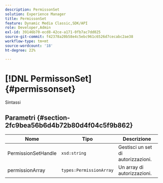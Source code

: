 ```yaml
---
description: PermissonSet
solution: Experience Manager
title: PermissonSet
feature: Dynamic Media Classic,SDK/API
role: Developer,Admin
exl-id: 39146b70-ecd8-42ce-a171-0fb7ac7dd025
source-git-commit: f42378a20b58e4c5ebc961c6526d7cecabc2ae38
workflow-type: tm+mt
source-wordcount: '18'
ht-degree: 22%

---
```


# [!DNL PermissonSet]{#permissonset}

Sintassi

## Parametri {#section-2fc9bea56b6d4b72b80d4f04c5f9b862}

| Nome | Tipo | Descrizione |
|---|---|---|
| PermissionSetHandle | `xsd:string` | Gestisci un set di autorizzazioni. |
| permissionArray | `types:PermissionArray` | Un array di autorizzazioni. |
